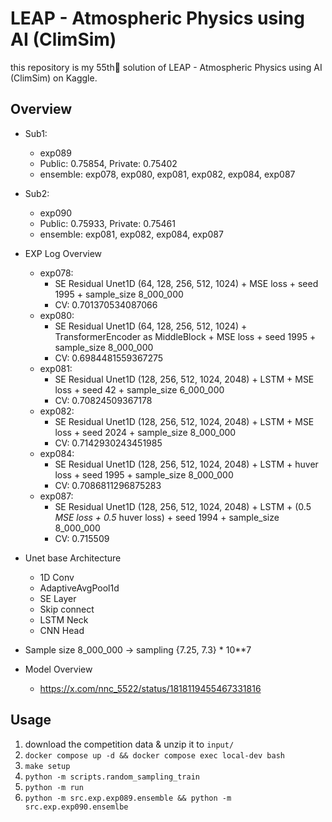 # LEAP - Atmospheric Physics using AI (ClimSim)

this repository is my 55th🥉 solution of LEAP - Atmospheric Physics using AI (ClimSim) on Kaggle.

## Overview

- Sub1:
  - exp089
  - Public: 0.75854, Private: 0.75402
  - ensemble: exp078, exp080, exp081, exp082, exp084, exp087
- Sub2:
  - exp090
  - Public: 0.75933, Private: 0.75461
  - ensemble: exp081, exp082, exp084, exp087

- EXP Log Overview
  - exp078:
    - SE Residual Unet1D (64, 128, 256, 512, 1024) + MSE loss + seed 1995 + sample_size 8_000_000
    - CV: 0.701370534087066
  - exp080:
    - SE Residual Unet1D (64, 128, 256, 512, 1024) + TransformerEncoder as MiddleBlock + MSE loss + seed 1995 + sample_size 8_000_000
    - CV: 0.6984481559367275
  - exp081:
    - SE Residual Unet1D (128, 256, 512, 1024, 2048) + LSTM + MSE loss + seed 42 + sample_size 6_000_000
    - CV: 0.70824509367178
  - exp082:
    - SE Residual Unet1D (128, 256, 512, 1024, 2048) + LSTM + MSE loss + seed 2024 + sample_size 8_000_000
    - CV: 0.7142930243451985
  - exp084:
    - SE Residual Unet1D (128, 256, 512, 1024, 2048) + LSTM + huver loss + seed 1995 + sample_size 8_000_000
    - CV: 0.7086811296875283
  - exp087:
    - SE Residual Unet1D (128, 256, 512, 1024, 2048) + LSTM + (0.5 *MSE loss + 0.5* huver loss) + seed 1994 + sample_size 8_000_000
    - CV: 0.715509

- Unet base Architecture
  - 1D Conv
  - AdaptiveAvgPool1d
  - SE Layer
  - Skip connect
  - LSTM Neck
  - CNN Head

- Sample size 8_000_000 -> sampling {7.25, 7.3} * 10**7

- Model Overview
  - <https://x.com/nnc_5522/status/1818119455467331816>

## Usage

1. download the competition data & unzip it to `input/`
2. `docker compose up -d && docker compose exec local-dev bash`
3. `make setup`
4. `python -m scripts.random_sampling_train`
5. `python -m run`
6. `python -m src.exp.exp089.ensemble && python -m src.exp.exp090.ensemlbe`

